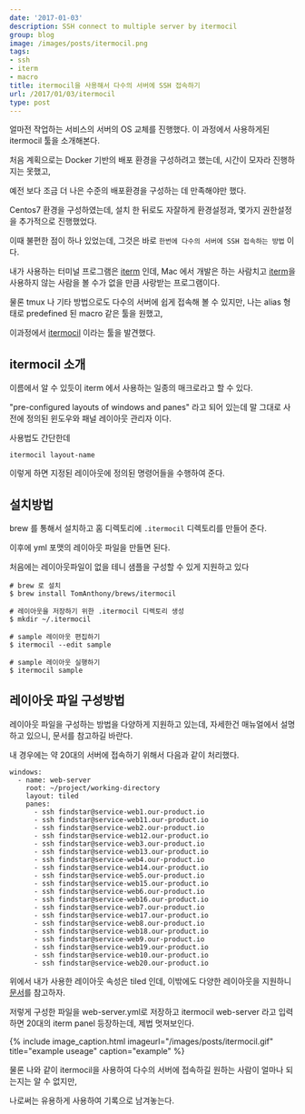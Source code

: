 ```yaml
---
date: '2017-01-03'
description: SSH connect to multiple server by itermocil
group: blog
image: /images/posts/itermocil.png
tags:
- ssh
- iterm
- macro
title: itermocil을 사용해서 다수의 서버에 SSH 접속하기
url: /2017/01/03/itermocil
type: post
---
```



얼마전 작업하는 서비스의 서버의 OS 교체를 진행했다. 이 과정에서 사용하게된 itermocil 툴을 소개해본다.

<!--more-->

처음 계획으로는 Docker 기반의 배포 환경을 구성하려고 했는데, 시간이 모자라 진행하지는 못했고,

예전 보다 조금 더 나은 수준의 배포환경을 구성하는 데 만족해야만 했다.

Centos7 환경을 구성하였는데, 설치 한 뒤로도 자잘하게 환경설정과, 몇가지 권한설정을 추가적으로 진행했었다.

이때 불편한 점이 하나 있었는데, 그것은 바로 `한번에 다수의 서버에 SSH 접속하는 방법` 이다.

내가 사용하는 터미널 프로그램은 [iterm](https://www.iterm2.com/) 인데, Mac 에서 개발은 하는 사람치고 [iterm](https://www.iterm2.com/)을 사용하지 않는 사람을 볼 수가 없을 만큼 사랑받는 프로그램이다.

물론 tmux 나 기타 방법으로도 다수의 서버에 쉽게 접속해 볼 수 있지만, 나는 alias 형태로 predefined 된 macro 같은 툴을 원했고,

이과정에서 [itermocil](https://github.com/TomAnthony/itermocil) 이라는 툴을 발견했다.

## itermocil 소개

이름에서 알 수 있듯이 iterm 에서 사용하는 일종의 매크로라고 할 수 있다.

"pre-configured layouts of windows and panes" 라고 되어 있는데 말 그대로 사전에 정의된 윈도우와 패널 레이아웃 관리자 이다.

사용법도 간단한데

```
itermocil layout-name
```

이렇게 하면 지정된 레이아웃에 정의된 명령어들을 수행하여 준다.

## 설치방법

brew 를 통해서 설치하고 홈 디렉토리에 `.itermocil` 디렉토리를 만들어 준다.

이후에 yml 포맷의 레이아웃 파일을 만들면 된다.

처음에는 레이아웃파일이 없을 테니 샘플을 구성할 수 있게 지원하고 있다


```
# brew 로 설치
$ brew install TomAnthony/brews/itermocil

# 레이아웃을 저장하기 위한 .itermocil 디렉토리 생성
$ mkdir ~/.itermocil

# sample 레이아웃 편집하기
$ itermocil --edit sample

# sample 레이아웃 실행하기
$ itermocil sample
```

## 레이아웃 파일 구성방법

레이아웃 파일을 구성하는 방법을 다양하게 지원하고 있는데, 자세한건 매뉴얼에서 설명하고 있으니, 문서를 참고하길 바란다.

내 경우에는 약 20대의 서버에 접속하기 위해서 다음과 같이 처리했다.

```
windows:
  - name: web-server
    root: ~/project/working-directory
    layout: tiled
    panes:
      - ssh findstar@service-web1.our-product.io
      - ssh findstar@service-web11.our-product.io
      - ssh findstar@service-web2.our-product.io
      - ssh findstar@service-web12.our-product.io
      - ssh findstar@service-web3.our-product.io
      - ssh findstar@service-web13.our-product.io
      - ssh findstar@service-web4.our-product.io
      - ssh findstar@service-web14.our-product.io
      - ssh findstar@service-web5.our-product.io
      - ssh findstar@service-web15.our-product.io
      - ssh findstar@service-web6.our-product.io
      - ssh findstar@service-web16.our-product.io
      - ssh findstar@service-web7.our-product.io
      - ssh findstar@service-web17.our-product.io
      - ssh findstar@service-web8.our-product.io
      - ssh findstar@service-web18.our-product.io
      - ssh findstar@service-web9.our-product.io
      - ssh findstar@service-web19.our-product.io
      - ssh findstar@service-web10.our-product.io
      - ssh findstar@service-web20.our-product.io
```

위에서 내가 사용한 레이아웃 속성은 tiled 인데, 이밖에도 다양한 레이아웃을 지원하니 [문서](https://github.com/TomAnthony/itermocil/blob/master/LAYOUTS.md)를 참고하자.

저렇게 구성한 파일을 web-server.yml로 저장하고 itermocil web-server 라고 입력하면 20대의 iterm panel 등장하는데, 제법 멋져보인다.

 {% include image_caption.html imageurl="/images/posts/itermocil.gif" title="example useage" caption="example" %}

물론 나와 같이 itermocil을 사용하여 다수의 서버에 접속하길 원하는 사람이 얼마나 되는지는 알 수 없지만,

나로써는 유용하게 사용하여 기록으로 남겨놓는다.